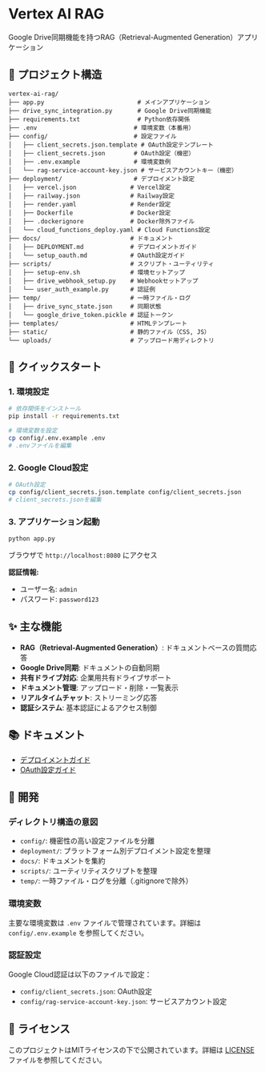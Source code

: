 # Vertex AI RAG

Google Drive同期機能を持つRAG（Retrieval-Augmented Generation）アプリケーション

## 📁 プロジェクト構造

```
vertex-ai-rag/
├── app.py                          # メインアプリケーション
├── drive_sync_integration.py       # Google Drive同期機能
├── requirements.txt                # Python依存関係
├── .env                           # 環境変数（本番用）
├── config/                        # 設定ファイル
│   ├── client_secrets.json.template # OAuth設定テンプレート
│   ├── client_secrets.json        # OAuth設定（機密）
│   ├── .env.example               # 環境変数例
│   └── rag-service-account-key.json # サービスアカウントキー（機密）
├── deployment/                    # デプロイメント設定
│   ├── vercel.json               # Vercel設定
│   ├── railway.json              # Railway設定
│   ├── render.yaml               # Render設定
│   ├── Dockerfile                # Docker設定
│   ├── .dockerignore             # Docker除外ファイル
│   └── cloud_functions_deploy.yaml # Cloud Functions設定
├── docs/                         # ドキュメント
│   ├── DEPLOYMENT.md             # デプロイメントガイド
│   └── setup_oauth.md            # OAuth設定ガイド
├── scripts/                      # スクリプト・ユーティリティ
│   ├── setup-env.sh              # 環境セットアップ
│   ├── drive_webhook_setup.py    # Webhookセットアップ
│   └── user_auth_example.py      # 認証例
├── temp/                         # 一時ファイル・ログ
│   ├── drive_sync_state.json     # 同期状態
│   └── google_drive_token.pickle # 認証トークン
├── templates/                    # HTMLテンプレート
├── static/                       # 静的ファイル（CSS, JS）
└── uploads/                      # アップロード用ディレクトリ
```

## 🚀 クイックスタート

### 1. 環境設定

```bash
# 依存関係をインストール
pip install -r requirements.txt

# 環境変数を設定
cp config/.env.example .env
# .envファイルを編集
```

### 2. Google Cloud設定

```bash
# OAuth設定
cp config/client_secrets.json.template config/client_secrets.json
# client_secrets.jsonを編集
```

### 3. アプリケーション起動

```bash
python app.py
```

ブラウザで `http://localhost:8080` にアクセス

**認証情報:**
- ユーザー名: `admin`
- パスワード: `password123`

## ✨ 主な機能

- **RAG（Retrieval-Augmented Generation）**: ドキュメントベースの質問応答
- **Google Drive同期**: ドキュメントの自動同期
- **共有ドライブ対応**: 企業用共有ドライブサポート
- **ドキュメント管理**: アップロード・削除・一覧表示
- **リアルタイムチャット**: ストリーミング応答
- **認証システム**: 基本認証によるアクセス制御

## 📚 ドキュメント

- [デプロイメントガイド](docs/DEPLOYMENT.md)
- [OAuth設定ガイド](docs/setup_oauth.md)

## 🔧 開発

### ディレクトリ構造の意図

- `config/`: 機密性の高い設定ファイルを分離
- `deployment/`: プラットフォーム別デプロイメント設定を整理
- `docs/`: ドキュメントを集約
- `scripts/`: ユーティリティスクリプトを整理
- `temp/`: 一時ファイル・ログを分離（.gitignoreで除外）

### 環境変数

主要な環境変数は `.env` ファイルで管理されています。詳細は `config/.env.example` を参照してください。

### 認証設定

Google Cloud認証は以下のファイルで設定：
- `config/client_secrets.json`: OAuth設定
- `config/rag-service-account-key.json`: サービスアカウント設定

## 📄 ライセンス

このプロジェクトはMITライセンスの下で公開されています。詳細は [LICENSE](LICENSE) ファイルを参照してください。 